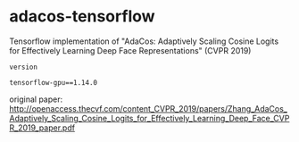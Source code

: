 # adacos-tensorflow

Tensorflow implementation of "AdaCos: Adaptively Scaling Cosine Logits for Effectively Learning Deep Face Representations" (CVPR 2019) 


```
version

tensorflow-gpu==1.14.0
```

original paper: http://openaccess.thecvf.com/content_CVPR_2019/papers/Zhang_AdaCos_Adaptively_Scaling_Cosine_Logits_for_Effectively_Learning_Deep_Face_CVPR_2019_paper.pdf

